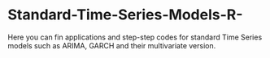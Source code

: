 # Standard-Time-Series-Models-R-
Here you can fin applications and step-step codes for standard Time Series models such as ARIMA, GARCH and their multivariate version.
